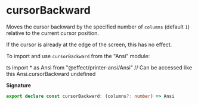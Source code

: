 # cursorBackward

Moves the cursor backward by the specified number of `columns` (default `1`)
relative to the current cursor position.

If the cursor is already at the edge of the screen, this has no effect.

To import and use `cursorBackward` from the "Ansi" module:

ts
import \* as Ansi from "@effect/printer-ansi/Ansi"
// Can be accessed like this
Ansi.cursorBackward
undefined

**Signature**

```ts
export declare const cursorBackward: (columns?: number) => Ansi
```
